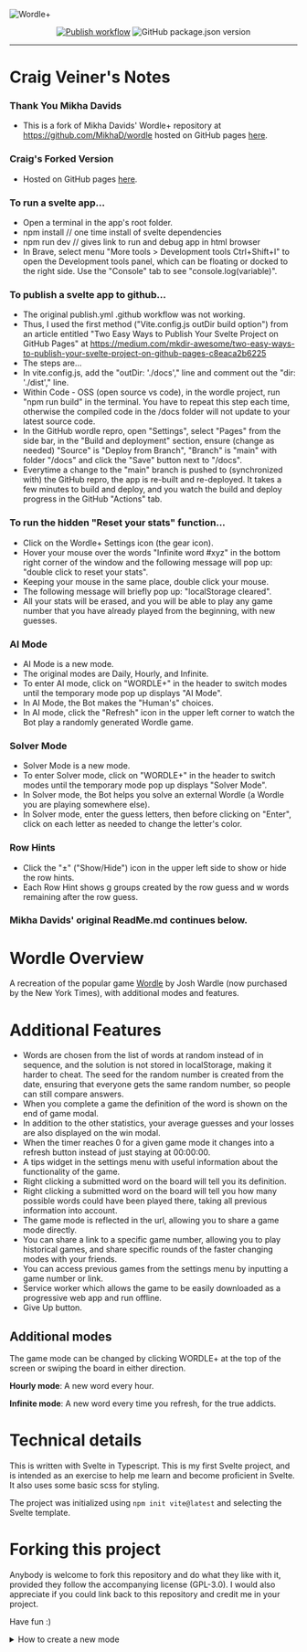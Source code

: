 ![Wordle+](https://raw.githubusercontent.com/MikhaD/wordle/main/public/img/og_1200x630.png)
<div align="center">
  <a href="https://craig382.github.io/wordle/" ><img src="https://github.com/craig382/wordle/workflows/Publish/badge.svg?branch=main" alt="Publish workflow"/></a>
  <img src="https://img.shields.io/github/package-json/v/craig382/wordle" alt="GitHub package.json version" />
</div>

---

# Craig Veiner's Notes

### Thank You Mikha Davids
- This is a fork of Mikha Davids' Wordle+ repository at https://github.com/MikhaD/wordle hosted on GitHub pages [here](https://mikhad.github.io/wordle/).

### Craig's Forked Version
- Hosted on GitHub pages [here](https://craig382.github.io/wordle/).

### To run a svelte app...
- Open a terminal in the app's root folder.
- npm install // one time install of svelte dependencies
- npm run dev // gives link to run and debug app in html browser
- In Brave, select menu "More tools > Development tools Ctrl+Shift+I" to open the Development tools panel, which can be floating or docked to the right side. Use the "Console" tab to see "console.log(variable)".

### To publish a svelte app to github...
- The original publish.yml .github workflow was not working.
- Thus, I used the first method ("Vite.config.js outDir build option") from an article entitled "Two Easy Ways to Publish Your Svelte Project on GitHub Pages" at https://medium.com/mkdir-awesome/two-easy-ways-to-publish-your-svelte-project-on-github-pages-c8eaca2b6225
- The steps are...
- In vite.config.js, add the "outDir: './docs'," line and comment out the "dir: './dist'," line.
- Within Code - OSS (open source vs code), in the wordle project, run "npm run build" in the terminal. You have to repeat this step each time, otherwise the compiled code in the /docs folder will not update to your latest source code.
- In the GitHub wordle repro, open "Settings", select "Pages" from the side bar, in the "Build and deployment" section, ensure (change as needed) "Source" is "Deploy from Branch", "Branch" is "main" with folder "/docs" and click the "Save" button next to "/docs".
- Everytime a change to the "main" branch is pushed to (synchronized with) the GitHub repro, the app is re-built and re-deployed. It takes a few minutes to build and deploy, and you watch the build and deploy progress in the GitHub "Actions" tab.

### To run the hidden "Reset your stats" function...
- Click on the Wordle+ Settings icon (the gear icon).
- Hover your mouse over the words "Infinite word #xyz" in the bottom right corner of the window and the following message will pop up: "double click to reset your stats".
- Keeping your mouse in the same place, double click your mouse.
- The following message will briefly pop up: "localStorage cleared".
- All your stats will be erased, and you will be able to play any game number that you have already played from the beginning, with new guesses.

### AI Mode
- AI Mode is a new mode.
- The original modes are Daily, Hourly, and Infinite.
- To enter AI mode, click on "WORDLE+" in the header to switch modes until the temporary mode pop up displays "AI Mode".
- In AI Mode, the Bot makes the "Human's" choices.
- In AI mode, click the "Refresh" icon in the upper left corner to watch the Bot play a randomly generated Wordle game.

### Solver Mode
- Solver Mode is a new mode.
- To enter Solver mode, click on "WORDLE+" in the header to switch modes until the temporary mode pop up displays "Solver Mode".
- In Solver mode, the Bot helps you solve an external Wordle (a Wordle you are playing somewhere else).
- In Solver mode, enter the guess letters, then before clicking on "Enter", click on each letter as needed to change the letter's color.

### Row Hints
- Click the "&plusmn;" ("Show/Hide") icon in the upper left side to show or hide the row hints.
- Each Row Hint shows g groups created by the row guess and w words remaining after the row guess.

### Mikha Davids' original ReadMe.md continues below.

# Wordle Overview
A recreation of the popular game [Wordle](https://www.nytimes.com/games/wordle/) by Josh Wardle (now purchased by the New York Times), with additional modes and features.

# Additional Features
- Words are chosen from the list of words at random instead of in sequence, and the solution is not stored in localStorage, making it harder to cheat. The seed for the random number is created from the date, ensuring that everyone gets the same random number, so people can still compare answers.
- When you complete a game the definition of the word is shown on the end of game modal.
- In addition to the other statistics, your average guesses and your losses are also displayed on the win modal.
- When the timer reaches 0 for a given game mode it changes into a refresh button instead of just staying at 00:00:00.
- A tips widget in the settings menu with useful information about the functionality of the game.
- Right clicking a submitted word on the board will tell you its definition.
- Right clicking a submitted word on the board will tell you how many possible words could have been played there, taking all previous information into account.
- The game mode is reflected in the url, allowing you to share a game mode directly.
- You can share a link to a specific game number, allowing you to play historical games, and share specific rounds of the faster changing modes with your friends.
- You can access previous games from the settings menu by inputting a game number or link.
- Service worker which allows the game to be easily downloaded as a progressive web app and run offline.
- Give Up button.

## Additional modes
The game mode can be changed by clicking WORDLE+ at the top of the screen or swiping the board in either direction.

**Hourly mode**: A new word every hour.

**Infinite mode**: A new word every time you refresh, for the true addicts.

# Technical details
This is written with Svelte in Typescript. This is my first Svelte project, and is intended as an exercise to help me learn and become proficient in Svelte. It also uses some basic scss for styling.

The project was initialized using `npm init vite@latest` and selecting the Svelte template.

# Forking this project
Anybody is welcome to fork this repository and do what they like with it, provided they follow the accompanying license (GPL-3.0).
I would also appreciate if you could link back to this repository and credit me in your project.

Have fun :)

<details>
<summary>How to create a new mode</summary>

- Add the mode name to the **end** of the GameMode enum in `enums.ts`
- Add a case for that mode in the newSeed function in `utils.ts`
- Add a ModeData object to the modeData modes array in `utils.ts`
</details>
